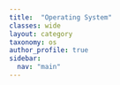 ```yaml
---
title:  "Operating System"
classes: wide
layout: category
taxonomy: os
author_profile: true
sidebar:
  nav: "main"
---
```


